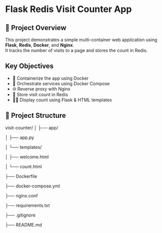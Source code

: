 #  Flask Redis Visit Counter App

## 📌 Project Overview
This project demonstrates a simple multi-container web application using **Flask**, **Redis**, **Docker**, and **Nginx**.  
It tracks the number of visits to a page and stores the count in Redis.

## Key Objectives
- 🐳 Containerize the app using Docker
- 🔄 Orchestrate services using Docker Compose
- 🌐 Reverse proxy with Nginx
- 🔢 Store visit count in Redis
- 👨‍💻 Display count using Flask & HTML templates

## 📁 Project Structure
visit-counter/
│
├── app/

│ ├── app.py

│ └── templates/

│ ├── welcome.html

│ └── count.html

├── Dockerfile

├── docker-compose.yml

├── nginx.conf

├── requirements.txt

├── .gitignore

├── README.md

